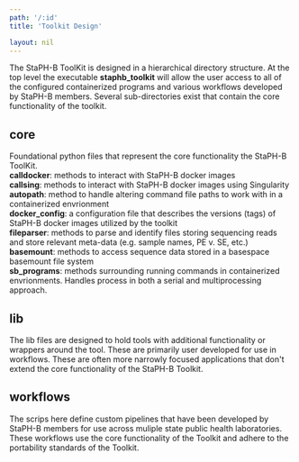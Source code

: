 ```yaml
---
path: '/:id'
title: 'Toolkit Design'

layout: nil
---
```

The StaPH-B ToolKit is designed in a hierarchical directory structure. At the top level the executable **staphb_toolkit** will allow the user access to all of the configured containerized programs and various workflows developed by StaPH-B members. Several sub-directories exist that contain the core functionality of the toolkit.

## core
Foundational python files that represent the core functionality the StaPH-B ToolKit.  
**calldocker**: methods to interact with StaPH-B docker images  
**callsing**: methods to interact with StaPH-B docker images using Singularity  
**autopath**: method to handle altering command file paths to work with in a containerized envrionment  
**docker_config**: a configuration file that describes the versions (tags) of StaPH-B docker images utilized by the toolkit  
**fileparser**: methods to parse and identify files storing sequencing reads and store relevant meta-data (e.g. sample names, PE v. SE, etc.)  
**basemount**: methods to access sequence data stored in a basespace basemount file system  
**sb_programs**: methods surrounding running commands in containerized envrionments. Handles process in both a serial and multiprocessing approach.  

## lib
The lib files are designed to hold tools with additional functionality or wrappers around the tool. These are primarily user developed for use in workflows. These are often more narrowly focused applications that don't extend the core functionality of the StaPH-B Toolkit.

## workflows
The scrips here define custom pipelines that have been developed by StaPH-B members for use across muliple state public health laboratories. These workflows use the core functionality of the Toolkit and adhere to the portability standards of the Toolkit.
